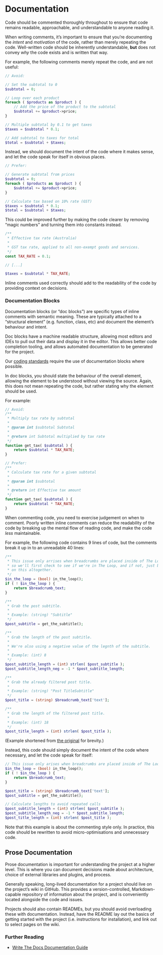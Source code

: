 # Documentation
Code should be commented thoroughly throughout to ensure that code remains readable, approachable, and understandable to anyone reading it.

When writing comments, it’s important to ensure that you’re documenting the _intent_ and _motivation_ of the code, rather than merely repeating the code. Well-written code should be inherently understandable, **but** does not convey _why_ the code exists and is written that way.

For example, the following comments merely repeat the code, and are not useful:

```php
// Avoid:

// Set the subtotal to 0
$subtotal = 0;

// Loop over each product
foreach ( $products as $product ) {
    // Add the price of the product to the subtotal
    $subtotal += $product->price;
}

// Multiple subtotal by 0.1 to get taxes
$taxes = $subtotal * 0.1;

// Add subtotal to taxes for total
$total = $subtotal + $taxes;


```


Instead, we should document the intent of the code where it makes sense, and let the code speak for itself in obvious places.

```php
// Prefer:

// Generate subtotal from prices
$subtotal = 0;
foreach ( $products as $product ) {
    $subtotal += $product->price;
}

// Calculate tax based on 10% rate (GST)
$taxes = $subtotal * 0.1;
$total = $subtotal + $taxes;


```


This could be improved further by making the code clearer by removing “magic numbers” and turning them into constants instead.

```php
/**
 * Effective tax rate (Australia)
 *
 * GST tax rate, applied to all non-exempt goods and services.
 */
const TAX_RATE = 0.1;

// [...]

$taxes = $subtotal * TAX_RATE;


```


Inline comments used correctly should add to the readability of the code by providing context on decisions.

### Documentation Blocks

Documentation blocks (or “doc blocks”) are specific types of inline comments with semantic meaning. These are typically attached to a “structural element” (e.g. function, class, etc) and document the element’s behaviour and intent.

Doc blocks have a machine readable structure, allowing most editors and IDEs to pull out their data and display it in the editor. This allows better code completion tooling, and allows automated documentation to be generated for the project.

Our [coding standards](https://lounge.sovware.com/standards/style/) require the use of documentation blocks where possible.

In doc blocks, you should state the behaviour of the overall element, allowing the element to be understood without viewing the source. Again, this does not mean repeating the code, but rather stating why the element should be used.

For example:

```php
// Avoid:
/**
 * Multiply tax rate by subtotal
 *
 * @param int $subtotal Subtotal
 *
 * @return int Subtotal multiplied by tax rate
 */
function get_tax( $subtotal ) {
    return $subtotal * TAX_RATE;
}

// Prefer:
/**
 * Calculate tax rate for a given subtotal
 *
 * @param int $subtotal
 *
 * @return int Effective tax amount
 */
function get_tax( $subtotal ) {
    return $subtotal * TAX_RATE;
}


```


When commenting code, you need to exercise judgement on when to comment. Poorly written inline comments can reduce the readability of the code by breaking up the mental flow of reading code, and make the code _less_ maintainable.

For example, the following code contains 9 lines of code, but the comments break it up in to an unreadable 40 lines:

```php
/**
 * This issue only arrises when breadcrumbs are placed inside of The Loop,
 * so we'll first check to see if we're in The Loop, and if not, just bail
 * on this altogether.
 */
$in_the_loop = (bool) in_the_loop();
if ( ! $in_the_loop ) {
    return $breadcrumb_text;
}

/**
 * Grab the post subtitle.
 *
 * Example: (string) "Subtitle"
 */
$post_subtitle = get_the_subtitle();

/**
 * Grab the length of the post subtitle.
 *
 * We're also using a negative value of the legnth of the subtitle.
 *
 * Example: (int) 8
 */
$post_subtitle_length = (int) strlen( $post_subtitle );
$post_subtitle_length_neg = -1 * $post_subtitle_length;

/**
 * Grab the already filtered post title.
 *
 * Example: (string) "Post TitleSubtitle"
 */
$post_title = (string) $breadcrumb_text['text'];

/**
 * Grab the length of the filtered post title.
 *
 * Example: (int) 18
 */
$post_title_length = (int) strlen( $post_title );


```


(Example shortened from [the original](https://github.com/wecobble/Subtitles/blob/9e553731ceec1244b440406ce70e5d011ec16af3/public/class-subtitles.php#L269-L320) for brevity.)

Instead, this code should simply document the intent of the code where necessary, and let the code speak for itself:

```php
// This issue only arises when breadcrumbs are placed inside of The Loop
$in_the_loop = (bool) in_the_loop();
if ( ! $in_the_loop ) {
    return $breadcrumb_text;
}

$post_title = (string) $breadcrumb_text['text'];
$post_subtitle = get_the_subtitle();

// Calculate lengths to avoid repeated calls
$post_subtitle_length = (int) strlen( $post_subtitle );
$post_subtitle_length_neg = -1 * $post_subtitle_length;
$post_title_length = (int) strlen( $post_title );


```


Note that this example is about the commenting style only. In practice, this code should be rewritten to avoid micro-optimisations and unnecessary code.

Prose Documentation
-------------------

Prose documentation is important for understanding the project at a higher level. This is where you can document decisions made about architecture, choice of external libraries and plugins, and process.

Generally speaking, long-lived documentation for a project should live on the project’s wiki in GitHub. This provides a version-controlled, Markdown-capable repository of information about the project, and is conveniently located alongside the code and issues.

Projects should also contain READMEs, but you should avoid overloading these with documentation. Instead, have the README lay out the basics of getting started with the project (i.e. instructions for installation), and link out to select pages on the wiki.

### Further Reading

*   [Write The Docs Documentation Guide](https://www.writethedocs.org/guide/)
